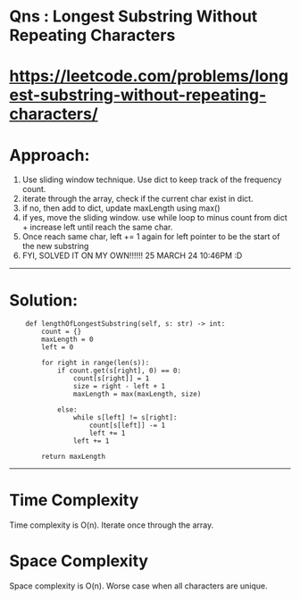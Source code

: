 # Qns : Longest Substring Without Repeating Characters 
# https://leetcode.com/problems/longest-substring-without-repeating-characters/

# Approach:
1) Use sliding window technique. Use dict to keep track of the frequency count.
2) iterate through the array, check if the current char exist in dict. 
3) if no, then add to dict, update maxLength using max()
4) if yes, move the sliding window. use while loop to minus count from dict + increase left until reach the same char. 
5) Once reach same char, left += 1 again for left pointer to be the start of the new substring
6) FYI, SOLVED IT ON MY OWN!!!!!! 25 MARCH 24 10:46PM :D

---

# Solution:
```
    def lengthOfLongestSubstring(self, s: str) -> int:
        count = {}
        maxLength = 0
        left = 0

        for right in range(len(s)):
            if count.get(s[right], 0) == 0:
                count[s[right]] = 1
                size = right - left + 1
                maxLength = max(maxLength, size)
            
            else:
                while s[left] != s[right]:
                    count[s[left]] -= 1
                    left += 1
                left += 1

        return maxLength    
```
---

# Time Complexity
Time complexity is O(n). Iterate once through the array. 

# Space Complexity
Space complexity is O(n). Worse case when all characters are unique.